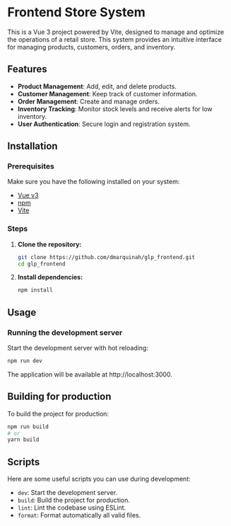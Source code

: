 # Frontend Store System

This is a Vue 3 project powered by Vite, designed to manage and optimize the operations of a retail store. This system provides an intuitive interface for managing products, customers, orders, and inventory.

## Features

- **Product Management**: Add, edit, and delete products.
- **Customer Management**: Keep track of customer information.
- **Order Management**: Create and manage orders.
- **Inventory Tracking**: Monitor stock levels and receive alerts for low inventory.
- **User Authentication**: Secure login and registration system.

## Installation

### Prerequisites

Make sure you have the following installed on your system:

- [Vue v3](https://vuejs.org/)
- [npm](https://www.npmjs.com/)
- [Vite](https://vitejs.dev/)

### Steps

1. **Clone the repository:**

   ```sh
   git clone https://github.com/dmarquinah/glp_frontend.git
   cd glp_frontend
   ```

2. **Install dependencies:**
   ```sh
   npm install
   ```

## Usage

### Running the development server

Start the development server with hot reloading:

```sh
npm run dev
```

The application will be available at http://localhost:3000.

## Building for production

To build the project for production:

```sh
npm run build
# or
yarn build
```

## Scripts

Here are some useful scripts you can use during development:

- `dev`: Start the development server.
- `build`: Build the project for production.
- `lint`: Lint the codebase using ESLint.
- `format`: Format automatically all valid files.
